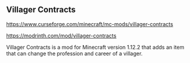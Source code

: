 ## Villager Contracts
https://www.curseforge.com/minecraft/mc-mods/villager-contracts

https://modrinth.com/mod/villager-contracts

Villager Contracts is a mod for Minecraft version 1.12.2 that adds an item that can change the profession and career of a villager.
